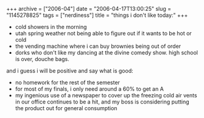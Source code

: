 +++
archive = ["2006-04"]
date = "2006-04-17T13:00:25"
slug = "1145278825"
tags = ["nerdiness"]
title = "things i don't like today:"
+++

- cold showers in the morning
- utah spring weather not being able to figure out if it wants to be hot
  or cold
- the vending machine where i can buy brownies being out of order
- dorks who don't like my dancing at the divine comedy show. high school
  is over, douche bags.

and i guess i will be positive and say what is good:

- no homework for the rest of the semester
- for most of my finals, i only need around a 60% to get an A
- my ingenious use of a newspaper to cover up the freezing cold air vents in
our office continues to be a hit, and my boss is considering putting the
product out for general consumption

